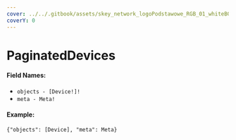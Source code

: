 ```yaml
---
cover: ../../.gitbook/assets/skey_network_logoPodstawowe_RGB_01_whiteBG.png
coverY: 0
---
```


# PaginatedDevices

#### Field Names:

* `objects - [Device!]!`
* `meta - Meta!`

#### Example:

`{"objects": [Device], "meta": Meta}`
